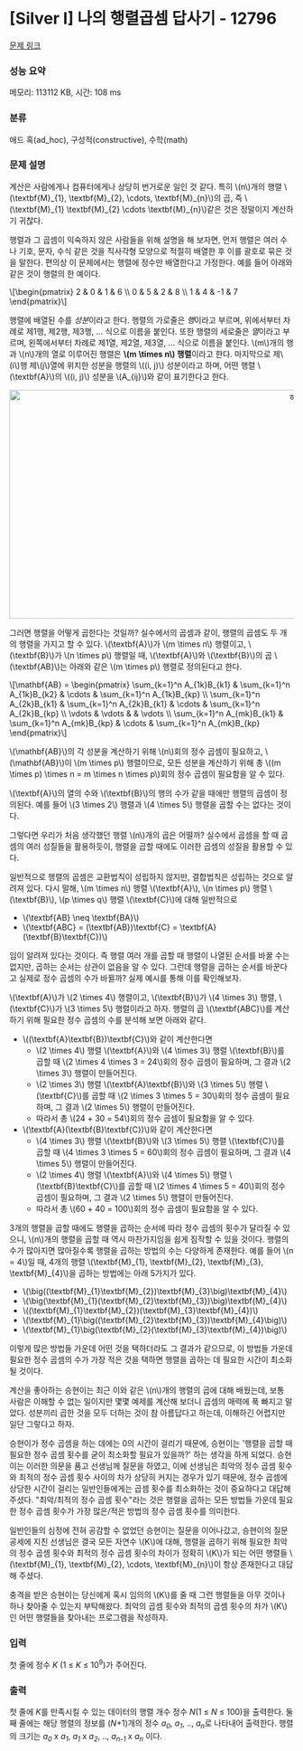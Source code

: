 # [Silver I] 나의 행렬곱셈 답사기 - 12796 

[문제 링크](https://www.acmicpc.net/problem/12796) 

### 성능 요약

메모리: 113112 KB, 시간: 108 ms

### 분류

애드 혹(ad_hoc), 구성적(constructive), 수학(math)

### 문제 설명

<p>계산은 사람에게나 컴퓨터에게나 상당히 번거로운 일인 것 같다. 특히 \(n\)개의 행렬 \(\textbf{M}_{1}, \textbf{M}_{2}, \cdots, \textbf{M}_{n}\)의 곱, 즉 \(\textbf{M}_{1} \textbf{M}_{2} \cdots \textbf{M}_{n}\)같은 것은 정말이지 계산하기 귀찮다.</p>

<p>행렬과 그 곱셈이 익숙하지 않은 사람들을 위해 설명을 해 보자면, 먼저 행렬은 여러 수나 기호, 문자, 수식 같은 것을 직사각형 모양으로 적절히 배열한 후 이를 괄호로 묶은 것을 말한다. 편의상 이 문제에서는 행렬에 정수만 배열한다고 가정한다. 예를 들어 아래와 같은 것이 행렬의 한 예이다.</p>

<p>\[\begin{pmatrix} 2 & 0 & 1 & 6 \\ 0 & 5 & 2 & 8 \\ 1 & 4 & -1 & 7 \end{pmatrix}\]</p>

<p>행렬에 배열된 수를 <em>성분</em>이라고 한다. 행렬의 가로줄은 <em>행</em>이라고 부르며, 위에서부터 차례로 제1행, 제2행, 제3행, … 식으로 이름을 붙인다. 또한 행렬의 세로줄은 <em>열</em>이라고 부르며, 왼쪽에서부터 차례로 제1열, 제2열, 제3열, … 식으로 이름을 붙인다. \(m\)개의 행과 \(n\)개의 열로 이루어진 행렬은 <strong>\(m \times n\) 행렬</strong>이라고 한다. 마지막으로 제\(i\)행 제\(j\)열에 위치한 성분을 행렬의 \((i, j)\) 성분이라고 하며, 어떤 행렬 \(\textbf{A}\)의 \((i, j)\) 성분을 \(A_{ij}\)와 같이 표기한다고 한다.</p>

<p style="text-align:center"><img alt="ㅎㅎ" src="" style="height:405px; width:1000px" title=""></p>

<p>그러면 행렬을 어떻게 곱한다는 것일까? 실수에서의 곱셈과 같이, 행렬의 곱셈도 두 개의 행렬을 가지고 할 수 있다. \(\textbf{A}\)가 \(m \times n\) 행렬이고, \(\textbf{B}\)가 \(n \times p\) 행렬일 때, \(\textbf{A}\)와 \(\textbf{B}\)의 곱 \(\textbf{AB}\)는 아래와 같은 \(m \times p\) 행렬로 정의된다고 한다.</p>

<p>\[\mathbf{AB} = \begin{pmatrix} \sum_{k=1}^n A_{1k}B_{k1} & \sum_{k=1}^n A_{1k}B_{k2} & \cdots & \sum_{k=1}^n A_{1k}B_{kp} \\ \sum_{k=1}^n A_{2k}B_{k1} & \sum_{k=1}^n A_{2k}B_{k1} & \cdots & \sum_{k=1}^n A_{2k}B_{kp} \\ \vdots & \vdots & & \vdots \\ \sum_{k=1}^n A_{mk}B_{k1} & \sum_{k=1}^n A_{mk}B_{kp} & \cdots & \sum_{k=1}^n A_{mk}B_{kp} \end{pmatrix}\]</p>

<p>\(\mathbf{AB}\)의 각 성분을 계산하기 위해 \(n\)회의 정수 곱셈이 필요하고, \(\mathbf{AB}\)이 \(m \times p\) 행렬이므로, 모든 성분을 계산하기 위해 총 \((m \times p) \times n = m \times n \times p\)회의 정수 곱셈이 필요함을 알 수 있다.</p>

<p>\(\textbf{A}\)의 열의 수와 \(\textbf{B}\)의 행의 수가 같을 때에만 행렬의 곱셈이 정의된다. 예를 들어 \(3 \times 2\) 행렬과 \(4 \times 5\) 행렬을 곱할 수는 없다는 것이다.</p>

<p>그렇다면 우리가 처음 생각했던 행렬 \(n\)개의 곱은 어떨까? 실수에서 곱셈을 할 때 곱셈의 여러 성질들을 활용하듯이, 행렬을 곱할 때에도 이러한 곱셈의 성질을 활용할 수 있다.</p>

<p>일반적으로 행렬의 곱셈은 교환법칙이 성립하지 않지만, 결합법칙은 성립하는 것으로 알려져 있다. 다시 말해, \(m \times n\) 행렬 \(\textbf{A}\), \(n \times p\) 행렬 \(\textbf{B}\), \(p \times q\) 행렬 \(\textbf{C}\)에 대해 일반적으로</p>

<ul>
	<li>\(\textbf{AB} \neq \textbf{BA}\)</li>
	<li>\(\textbf{ABC} = (\textbf{AB})\textbf{C} = \textbf{A} (\textbf{B}\textbf{C})\)</li>
</ul>

<p>임이 알려져 있다는 것이다. 즉 행렬 여러 개를 곱할 때 행렬이 나열된 순서를 바꿀 수는 없지만, 곱하는 순서는 상관이 없음을 알 수 있다. 그런데 행렬을 곱하는 순서를 바꾼다고 실제로 정수 곱셈의 수가 바뀔까? 실제 예시를 통해 이를 확인해보자.</p>

<p>\(\textbf{A}\)가 \(2 \times 4\) 행렬이고, \(\textbf{B}\)가 \(4 \times 3\) 행렬, \(\textbf{C}\)가 \(3 \times 5\) 행렬이라고 하자. 행렬의 곱 \(\textbf{ABC}\)를 계산하기 위해 필요한 정수 곱셈의 수를 분석해 보면 아래와 같다.</p>

<ul>
	<li>\((\textbf{A}\textbf{B})\textbf{C}\)와 같이 계산한다면
	<ul>
		<li>\(2 \times 4\) 행렬 \(\textbf{A}\)와 \(4 \times 3\) 행렬 \(\textbf{B}\)를 곱할 때 \(2 \times 4 \times 3 = 24\)회의 정수 곱셈이 필요하며, 그 결과 \(2 \times 3\) 행렬이 만들어진다.</li>
		<li>\(2 \times 3\) 행렬 \(\textbf{A}\textbf{B}\)와 \(3 \times 5\) 행렬 \(\textbf{C}\)를 곱할 때 \(2 \times 3 \times 5 = 30\)회의 정수 곱셈이 필요하며, 그 결과 \(2 \times 5\) 행렬이 만들어진다.</li>
		<li>따라서 총 \(24 + 30 = 54\)회의 정수 곱셈이 필요함을 알 수 있다.</li>
	</ul>
	</li>
	<li>\(\textbf{A}(\textbf{B}\textbf{C})\)와 같이 계산한다면
	<ul>
		<li>\(4 \times 3\) 행렬 \(\textbf{B}\)와 \(3 \times 5\) 행렬 \(\textbf{C}\)를 곱할 때 \(4 \times 3 \times 5 = 60\)회의 정수 곱셈이 필요하며, 그 결과 \(4 \times 5\) 행렬이 만들어진다.</li>
		<li>\(2 \times 4\) 행렬 \(\textbf{A}\)와 \(4 \times 5\) 행렬 \(\textbf{B}\textbf{C}\)를 곱할 때 \(2 \times 4 \times 5 = 40\)회의 정수 곱셈이 필요하며, 그 결과 \(2 \times 5\) 행렬이 만들어진다.</li>
		<li>따라서 총 \(60 + 40 = 100\)회의 정수 곱셈이 필요함을 알 수 있다.</li>
	</ul>
	</li>
</ul>

<p>3개의 행렬을 곱할 때에도 행렬을 곱하는 순서에 따라 정수 곱셈의 횟수가 달라질 수 있으니, \(n\)개의 행렬을 곱할 때 역시 마찬가지임을 쉽게 짐작할 수 있을 것이다. 행렬의 수가 많아지면 많아질수록 행렬을 곱하는 방법의 수는 다양하게 존재한다. 예를 들어 \(n = 4\)일 때,  4개의 행렬 \(\textbf{M}_{1}, \textbf{M}_{2}, \textbf{M}_{3}, \textbf{M}_{4}\)을 곱하는 방법에는 아래 5가지가 있다.</p>

<ul>
	<li>\(\big((\textbf{M}_{1}\textbf{M}_{2})\textbf{M}_{3}\big)\textbf{M}_{4}\)</li>
	<li>\(\big(\textbf{M}_{1}(\textbf{M}_{2}\textbf{M}_{3})\big)\textbf{M}_{4}\)</li>
	<li>\((\textbf{M}_{1}\textbf{M}_{2})(\textbf{M}_{3}\textbf{M}_{4})\)</li>
	<li>\(\textbf{M}_{1}\big((\textbf{M}_{2}\textbf{M}_{3})\textbf{M}_{4}\big)\)</li>
	<li>\(\textbf{M}_{1}\big(\textbf{M}_{2}(\textbf{M}_{3}\textbf{M}_{4})\big)\)</li>
</ul>

<p>이렇게 많은 방법들 가운데 어떤 것을 택하더라도 그 결과가 같으므로, 이 방법들 가운데 필요한 정수 곱셈의 수가 가장 적은 것을 택하면 행렬을 곱하는 데 필요한 시간이 최소화될 것이다.</p>

<p>계산을 좋아하는 승현이는 최근 이와 같은 \(n\)개의 행렬의 곱에 대해 배웠는데, 보통 사람은 이해할 수 없는 일이지만 몇몇 예제를 계산해 보더니 곱셈의 매력에 푹 빠지고 말았다. 성분끼리 곱한 것을 모두 더하는 것이 참 아름답다고 하는데, 이해하긴 어렵지만 일단 그렇다고 하자.</p>

<p>승현이가 정수 곱셈을 하는 데에는 0의 시간이 걸리기 때문에, 승현이는 '행렬을 곱할 때 필요한 정수 곱셈 횟수를 굳이 최소화할 필요가 있을까?' 하는 생각을 하게 되었다. 승현이는 이러한 의문을 품고 선생님께 질문을 하였고, 이에 선생님은 최악의 정수 곱셈 횟수와 최적의 정수 곱셈 횟수 사이의 차가 상당히 커지는 경우가 있기 때문에, 정수 곱셈에 상당한 시간이 걸리는 일반인들에게는 곱셈 횟수를 최소화하는 것이 중요하다고 대답해 주셨다. "최악/최적의 정수 곱셈 횟수"라는 것은 행렬을 곱하는 모든 방법들 가운데 필요한 정수 곱셈 횟수가 가장 많은/적은 방법의 정수 곱셈 횟수를 의미한다.</p>

<p>일반인들의 심정에 전혀 공감할 수 없었던 승현이는 질문을 이어나갔고, 승현이의 질문 공세에 지친 선생님은 결국 모든 자연수 \(K\)에 대해, 행렬을 곱하기 위해 필요한 최악의 정수 곱셈 횟수와 최적의 정수 곱셈 횟수의 차이가 정확히 \(K\)가 되는 어떤 행렬들 \(\textbf{M}_{1}, \textbf{M}_{2}, \cdots, \textbf{M}_{n}\)이 항상 존재한다고 대답해 주셨다.</p>

<p>충격을 받은 승현이는 당신에게 혹시 임의의 \(K\)를 줄 때 그런 행렬들을 아무 것이나 하나 찾아줄 수 있는지 부탁해왔다.  최악의 곱셈 횟수와 최적의 곱셈 횟수의 차가 \(K\)인 어떤 행렬들을 찾아내는 프로그램을 작성하자. </p>

### 입력 

 <p>첫 줄에 정수 <em>K</em> (1 ≤ <em>K</em> ≤ 10<sup>9</sup>)가 주어진다.</p>

### 출력 

 <p>첫 줄에 <em>K</em>를 만족시킬 수 있는 데이터의 행렬 개수 정수 <em>N</em>(1 ≤ <em>N</em> ≤ 100)을 출력한다. 둘째 줄에는 해당 행렬의 정보를 (<em>N</em>+1)개의 정수 <em>a<sub>0</sub></em>, <em>a<sub>1</sub></em>, .., <em>a<sub>n</sub></em>로 나타내어 출력한다. 행렬의 크기는 <em>a<sub>0</sub></em> x <em>a<sub>1</sub></em>, <em>a<sub>1</sub></em> x <em>a<sub>2</sub></em>, .., <em>a<sub>n-1</sub></em> x <em>a<sub>n</sub></em> 이다.</p>

